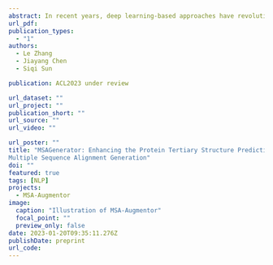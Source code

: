 ```yaml
---
abstract: In recent years, deep learning-based approaches have revolutionized protein folding research, and AlphaFold2 (AF2) \citep{jumper2021highly} excels in performance and atomic-level accuracy, attracting a growing amount of attention to the domain. Since co-evolution is a vital factor in predicting protein structure, AF2's prediction quality is heavily influenced by the number of sequences (depth) of multiple sequence alignment (MSA), which involves extensively searching a vast protein database for similar protein sequences. It should be noted, however, that not all protein sequences have rich homologous families, so the AF2's results may degenerate on such queries and, in some cases, even fail to yield meaningful results. Based on a protein-specific attention mechanism and large-scale MSAs, we propose a novel generative language model, \METHODNAME{}, that can generate meaningful protein sequences not found in databases yet useful for providing co-evolutionary information. As a result, these shallow MSA will be enhanced with sequences generated by pre-trained \METHODNAME{} to allow more accurate structural property predictions. The experiments on CASP14 show that the model is capable of generating \textit{de novo} sequences that retain co-evolutionary knowledge with inferior MSAs and improving the quality of protein structure prediction simultaneously.
url_pdf: 
publication_types:
  - "1"
authors:
  - Le Zhang
  - Jiayang Chen
  - Siqi Sun

publication: ACL2023 under review

url_dataset: ""
url_project: ""
publication_short: ""
url_source: ""
url_video: ""

url_poster: ""
title: "MSAGenerator: Enhancing the Protein Tertiary Structure Prediction by
Multiple Sequence Alignment Generation"
doi: ""
featured: true
tags: [NLP]
projects:
  - MSA-Augmentor
image:
  caption: "Illustration of MSA-Augmentor"
  focal_point: ""
  preview_only: false
date: 2023-01-20T09:35:11.276Z
publishDate: preprint
url_code: 
---
```






